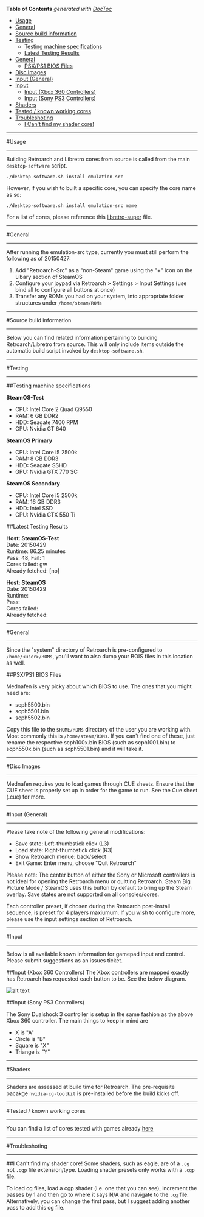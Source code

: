 <!-- START doctoc generated TOC please keep comment here to allow auto update -->
<!-- DON'T EDIT THIS SECTION, INSTEAD RE-RUN doctoc TO UPDATE -->
**Table of Contents**  *generated with [DocToc](https://github.com/thlorenz/doctoc)*

- [Usage](#usage)
- [General](#general)
- [Source build information](#source-build-information)
- [Testing](#testing)
  - [Testing machine specifications](#testing-machine-specifications)
  - [Latest Testing Results](#latest-testing-results)
- [General](#general-1)
  - [PSX/PS1 BIOS Files](#psxps1-bios-files)
- [Disc Images](#disc-images)
- [Input (General)](#input-general)
- [Input](#input)
  - [Input (Xbox 360 Controllers)](#input-xbox-360-controllers)
  - [Input (Sony PS3 Controllers)](#input-sony-ps3-controllers)
- [Shaders](#shaders)
- [Tested / known working cores](#tested--known-working-cores)
- [Troubleshoting](#troubleshoting)
  - [I Can't find my shader core!](#i-cant-find-my-shader-core)

<!-- END doctoc generated TOC please keep comment here to allow auto update -->

***
#Usage
***

Building Retroarch and Libretro cores from source is called from the main `desktop-software` script.

```
./desktop-software.sh install emulation-src
```

However, if you wish to built a specific core, you can specify the core name as so:

```
./desktop-software.sh install emulation-src mame
```

For a list of cores, please reference this [libretro-super](https://github.com/libretro/libretro-super/blob/master/libretro-build.sh#L91) file. 

***
#General
***
After running the emulation-src type, currently you must still perform the following as of 20150427:

1. Add "Retroarch-Src" as a "non-Steam" game using the "+" icon on the Libary section of SteamOS
2. Configure your joypad via Retroarch > Settings > Input Settings (use bind all to configure all buttons at once)
3. Transfer any ROMs you had on your system, into appropriate folder structures under `/home/steam/ROMs`

***
#Source build information
***

Below you can find related information pertaining to building Retroarch/Libretro from source. This will only include items outside the automatic build script invoked by `desktop-software.sh`.

***
#Testing
***

##Testing machine specifications

**SteamOS-Test**  
* CPU: Intel Core 2 Quad Q9550
* RAM: 6 GB DDR2
* HDD: Seagate 7400 RPM
* GPU: Nvidia GT 640

**SteamOS Primary**  
* CPU: Intel Core i5 2500k
* RAM: 8 GB DDR3
* HDD: Seagate SSHD
* GPU: Nvidia GTX 770 SC

**SteamOS Secondary**  
* CPU: Intel Core i5 2500k
* RAM: 16 GB DDR3
* HDD: Intel SSD
* GPU: Nvidia GTX 550 Ti

##Latest Testing Results

**Host: SteamOS-Test**  
Date: 20150429  
Runtime: 86.25 minutes  
Pass: 48, Fail: 1  
Cores failed: gw  
Already fetched: [no]  

**Host: SteamOS**  
Date: 20150429    
Runtime:   
Pass:   
Cores failed:  
Already fetched:    

***
#General
***
Since the "system" directory of Retroarch is pre-configured to `/home/<user>/ROMs`, you'll want to also dump your BOIS files in this location as well.

##PSX/PS1 BIOS Files

Mednafen is very picky about which BIOS to use. The ones that you might need are:

* scph5500.bin
* scph5501.bin
* scph5502.bin

Copy this file to the `$HOME/ROMs` directory of the user you are working with. Most commonly this is `/home/steam/ROMs`. If you can't find one of these, just rename the respective scph100x.bin BIOS (such as scph1001.bin) to scph550x.bin (such as scph5501.bin) and it will take it. 

***
#Disc Images
***

Mednafen requires you to load games through CUE sheets. Ensure that the CUE sheet is properly set up in order for the game to run. See the Cue sheet (.cue) for more.

***
#Input (General)
***
Please take note of the following general modifications:

* Save state: Left-thumbstick click (L3)
* Load state: Right-thumbstick click (R3)
* Show Retroarch menue: back/select
* Exit Game: Enter menu, choose "Quit Retroarch"
 
Please note: The center button of either the Sony or Microsoft controllers is not ideal for opening the Retroarch menu or quitting Retroarch. Steam Big Picture Mode / SteamOS uses this button by default to bring up the Steam overlay. Save states are not supported on all consoles/cores.

Each controller preset, if chosen during the Retroarch post-install sequence, is preset for 4 players maxiumum. If you wish to configure more, please use the input settings section of Retroarch.

***
#Input
***
Below is all available known information for gamepad input and control.
Please submit suggestions as an issues ticket.

##Input (Xbox 360 Controllers)
The Xbox controllers are mapped exactly has Retroarch has requested each button to be. See the below diagram.

![alt text](http://www.libregeek.org/wp-content/uploads/2014/04/xbox-controller-mapping-1024x768.jpg "Xbox 360 Controller")

##Input (Sony PS3 Controllers)

The Sony Dualshock 3 controller is setup in the same fashion as the above Xbox 360 controller. The main things to keep in mind are

* X is "A"
* Circle is "B"
* Square is "X"
* Triange is "Y"

***
#Shaders
***

Shaders are assessed at build time for Retroarch. The pre-requisite pacakge `nvidia-cg-toolkit` is pre-installed before the build kicks off.

***
#Tested / known working cores
***
You can find a list of cores tested with games already [here](https://github.com/ProfessorKaos64/SteamOS-Tools/edit/testing/docs/Retroarch-Testing-Checklist.md)

***
#Troubleshoting
***

##I Can't find my shader core!
Some shaders, such as eagle, are of a `.cg` not `.cgp` file extension/type. Loading shader presets only works with a `.cgp` file.

To load cg files, load a cgp shader (i.e. one that you can see), increment the passes by 1 and then go to where it says N/A and navigate to the `.cg` file. Alternatively, you can change the first pass, but I suggest adding another pass to add this cg file.
